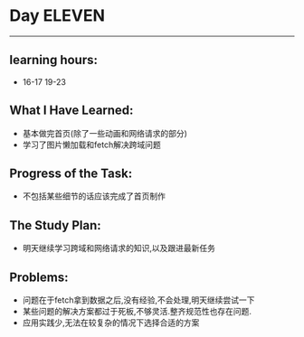 # Day ELEVEN
****
## learning hours:
* 16-17 19-23
## What I Have Learned: 
* 基本做完首页(除了一些动画和网络请求的部分) 
* 学习了图片懒加载和fetch解决跨域问题
## Progress of the Task: 
* 不包括某些细节的话应该完成了首页制作
## The Study Plan:
* 明天继续学习跨域和网络请求的知识,以及跟进最新任务
## Problems:
* 问题在于fetch拿到数据之后,没有经验,不会处理,明天继续尝试一下
* 某些问题的解决方案都过于死板,不够灵活.整齐规范性也存在问题.
* 应用实践少,无法在较复杂的情况下选择合适的方案
